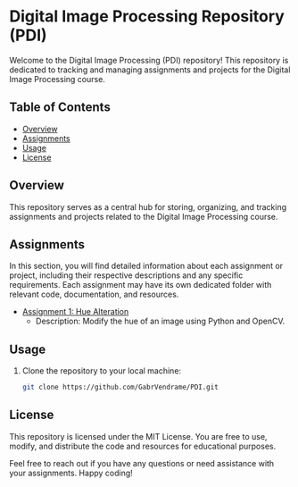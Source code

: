 # Digital Image Processing Repository (PDI)

Welcome to the Digital Image Processing (PDI) repository! This repository is dedicated to tracking and managing assignments and projects for the Digital Image Processing course.

## Table of Contents

- [Overview](#overview)
- [Assignments](#assignments)
- [Usage](#usage)
- [License](#license)

## Overview

This repository serves as a central hub for storing, organizing, and tracking assignments and projects related to the Digital Image Processing course.

## Assignments

In this section, you will find detailed information about each assignment or project, including their respective descriptions and any specific requirements. Each assignment may have its own dedicated folder with relevant code, documentation, and resources.

- [Assignment 1: Hue Alteration](trabalho1/)
  - Description: Modify the hue of an image using Python and OpenCV.

<!-- - [Assignment 2: [Assignment Name]](assignment2/)
  - Description: [Description of Assignment 2]
  - Due Date: [Specify Due Date]

- [Assignment 3: [Assignment Name]](assignment3/)
  - Description: [Description of Assignment 3]
  - Due Date: [Specify Due Date]

- [Final Project: [Project Name]](final_project/)
  - Description: [Description of Final Project]
  - Due Date: [Specify Due Date] -->

## Usage

1. Clone the repository to your local machine:

   ```bash
   git clone https://github.com/GabrVendrame/PDI.git
   ```

## License

This repository is licensed under the MIT License. You are free to use, modify, and distribute the code and resources for educational purposes.

Feel free to reach out if you have any questions or need assistance with your assignments. Happy coding!
